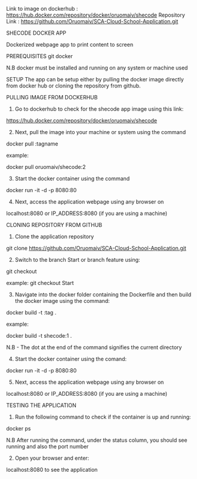 Link to image on dockerhub : https://hub.docker.com/repository/docker/oruomaiv/shecode
Repository Link : https://github.com/Oruomaiv/SCA-Cloud-School-Application.git


SHECODE DOCKER APP

Dockerized webpage app to print content to screen

PREREQUISITES
git
docker

N.B docker must be installed and running on any system or machine used

SETUP
The app can be setup either by pulling the docker image directly from docker hub or cloning the repository from github.

PULLING IMAGE FROM DOCKERHUB
1. Go to dockerhub to check for the shecode app image using this link:

https://hub.docker.com/repository/docker/oruomaiv/shecode


2. Next, pull the image into your machine or system using the command 

docker pull <imagename>:tagname

example:

docker pull oruomaiv/shecode:2


3. Start the docker container using the command

docker run -it -d -p 8080:80 <imagename>


4. Next, access the application webpage using any browser on 

localhost:8080 or IP_ADDRESS:8080 (if you are using a machine)



CLONING REPOSITORY FROM GITHUB
1. Clone the application repository

git clone https://github.com/Oruomaiv/SCA-Cloud-School-Application.git


2. Switch to the branch Start or branch feature using:

git checkout <name of branch>

example:
git checkout Start


3. Navigate into the docker folder containing the Dockerfile and then build the docker image using the command:

docker build -t <preferred name of image>:tag . 

example:

docker build -t shecode:1 .

N.B -  The dot at the end of the command signifies the current directory


4. Start the docker container using the comand:

docker run -it -d -p 8080:80 <imagename>


5. Next, access the application webpage using any browser on 

localhost:8080 or IP_ADDRESS:8080 (if you are using a machine)




TESTING THE APPLICATION

1. Run the following command to check if the container is up and running:

docker ps 

N.B After running the command, under the status column, you should see running and also the port number

2. Open your browser and enter:

localhost:8080 to see the application

